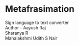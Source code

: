 # Metafrasimation
Sign language to text converter
<br>
Author - Aayush Raj
<br>Sharanya R
<br>Mahalakshmi
Udith S Nair